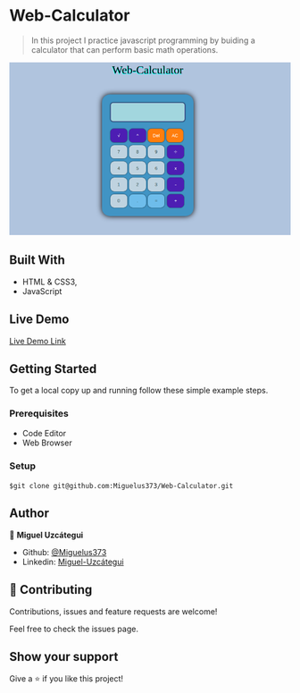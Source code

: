 # Web-Calculator

> In this project I practice javascript programming
> by buiding a calculator that can perform basic math operations.

![screenshot](./Screenshot.png)

## Built With

- HTML & CSS3,
- JavaScript

## Live Demo

[Live Demo Link](https://miguelus373.github.io/Web-Calculator/)

## Getting Started

To get a local copy up and running follow these simple example steps.

### Prerequisites

- Code Editor
- Web Browser

### Setup

`$git clone git@github.com:Miguelus373/Web-Calculator.git`

## Author

👤 **Miguel Uzcátegui**

- Github: [@Miguelus373](https://github.com/Miguelus373)
- Linkedin: [Miguel-Uzcátegui](https://www.linkedin.com/in/miguelus/)

## 🤝 Contributing

Contributions, issues and feature requests are welcome!

Feel free to check the issues page.

## Show your support

Give a ⭐️ if you like this project!
